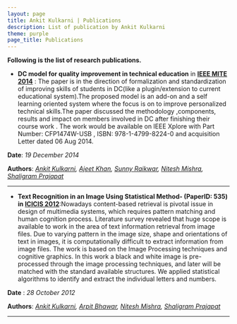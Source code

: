 ```yaml
---
layout: page
title: Ankit Kulkarni | Publications
description: List of publication by Ankit Kulkarni
theme: purple
page_title: Publications
---
```



**Following is the list of research publications.**

* **DC model for quality improvement in technical education** in **[IEEE MITE 2014](https://ieeexplore.ieee.org/document/7020293/)** : The paper is in the direction of formalization and standardization of improving skills of students in DC(like a plugin/extension to current educational system).The proposed model is an add-on and a self learning oriented system where the focus is on to improve personalized technical skills.The paper discussed the methodology ,components, results and impact on members involved in DC after finishing their course work . The work would be available on IEEE Xplore with Part Number: CFP1474W-USB , ISBN: 978-1-4799-8224-0 and acquisition Letter dated 06 Aug 2014.

**Date**: *19 December 2014*

**Authors**: *[Ankit Kulkarni]({{site.url}}), [Ajeet Khan](http://in.linkedin.com/pub/ajeet-khan/32/724/20b), [Sunny Raikwar](http://in.linkedin.com/pub/sunny-raikwar/43/9aa/249), [Nitesh Mishra](http://in.linkedin.com/pub/nitesh-mishra/56/573/120/), [Shaligram Prajapat](https://sites.google.com/site/shaligramiipsdavvindore/)*

<hr>


* **Text Recognition in an Image Using Statistical Method- (PaperID: 535) in [ICICIS 2012](http://www.icicis2012.org/)**:Nowadays content-based retrieval is pivotal issue in design of multimedia systems, which requires pattern matching and human cognition process. Literature survey revealed that huge scope is available to work in the area of text information retrieval from image files. Due to varying pattern in the image size, shape and orientations of text in images, it is computationally difficult to extract information from image files. The work is based on the Image Processing techniques and cognitive graphics. In this work a black and white image is pre-processed through the image processing techniques, and later will be matched with the standard available structures. We applied statistical algorithms to identify and extract the individual letters and numbers.

**Date** : *28 October 2012*

**Authors**: *[Ankit Kulkarni]({{site.url}}), [Arpit Bhawar](http://goo.gl/FT0Tm9), [Nitesh Mishra](http://in.linkedin.com/pub/nitesh-mishra/56/573/120/), [Shaligram Prajapat](https://sites.google.com/site/shaligramiipsdavvindore/)* 


<hr>
